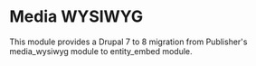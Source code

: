 # Media WYSIWYG

This module provides a Drupal 7 to 8 migration from Publisher's media_wysiwyg
module to entity_embed module.
